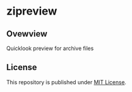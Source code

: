 # zipreview

## Ovewview

Quicklook preview for archive files

## License

This repository is published under [MIT License](LICENSE).

